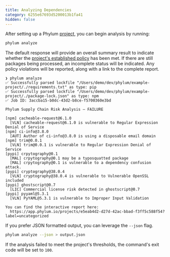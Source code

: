 ```yaml
---
title: Analyzing Dependencies
category: 6255e67693d5200013b1fa41
hidden: false
---
```


After setting up a Phylum [project](https://docs.phylum.io/docs/create_project), you can begin analysis by running:

```sh
phylum analyze
```

The default response will provide an overall summary result to indicate whether the [project's established policy](https://docs.phylum.io/docs/policy) has been met. If there are still packages being processed, an incomplete status will be indicated. Any policy violations will be reported, along with a link to the complete report.

```shellsession
❯ phylum analyze
✅ Successfully parsed lockfile "/Users/demo/dev/phylum/example-project/./requirements.txt" as type: pip
✅ Successfully parsed lockfile "/Users/demo/dev/phylum/example-project/./package-lock.json" as type: npm
✅ Job ID: 3accba15-b0dc-43d2-b8ce-f5700360e3bd

Phylum Supply Chain Risk Analysis — FAILURE

[npm] cacheable-request@6.1.0
  [VLN] cacheable-request@6.1.0 is vulnerable to Regular Expression Denial of Service
[npm] ci-info@3.8.0
  [AUT] Author of ci-info@3.8.0 is using a disposable email domain
[npm] trim@0.0.1
  [VLN] trim@0.0.1 is vulnerable to Regular Expression Denial of Service
[pypi] crpytography@0.1
  [MAL] crpytography@0.1 may be a typosquatted package
  [MAL] crpytography@0.1 is vulnerable to a dependency confusion attack.
[pypi] cryptography@38.0.4
  [VLN] cryptography@38.0.4 is vulnerable to Vulnerable OpenSSL included
[pypi] ghostscript@0.7
  [LIC] Commercial license risk detected in ghostscript@0.7
[pypi] pyyaml@5.3.1
  [VLN] PyYAML@5.3.1 is vulnerable to Improper Input Validation

You can find the interactive report here:
  https://app.phylum.io/projects/e5eab4d2-d27d-42ac-bbad-f3ff5c588f54?label=uncategorized
```

If you prefer JSON formatted output, you can leverage the `--json` flag.

```sh
phylum analyze --json > output.json
```

If the analysis failed to meet the project's thresholds, the command's exit code will be set to `100`.
